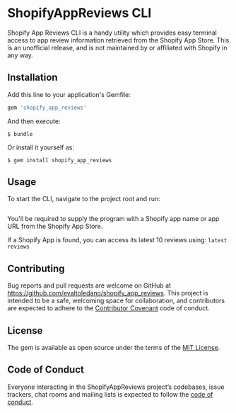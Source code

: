 # ShopifyAppReviews CLI

Shopify App Reviews CLI is a handy utility which provides easy terminal access to app review information retrieved from the Shopify App Store. This is an unofficial release, and is not maintained by or affiliated with Shopify in any way.

## Installation

Add this line to your application's Gemfile:

```ruby
gem 'shopify_app_reviews'
```

And then execute:

    $ bundle

Or install it yourself as:

    $ gem install shopify_app_reviews

## Usage

To start the CLI, navigate to the project root and run:
``` bin/shopify_app_reviews
```
You'll be required to supply the program with a Shopify app name or app URL from the Shopify App Store.

If a Shopify App is found, you can  access its latest 10 reviews using:
```latest reviews```

## Contributing

Bug reports and pull requests are welcome on GitHub at https://github.com/eyaltoledano/shopify_app_reviews. This project is intended to be a safe, welcoming space for collaboration, and contributors are expected to adhere to the [Contributor Covenant](http://contributor-covenant.org) code of conduct.

## License

The gem is available as open source under the terms of the [MIT License](https://opensource.org/licenses/MIT).

## Code of Conduct

Everyone interacting in the ShopifyAppReviews project’s codebases, issue trackers, chat rooms and mailing lists is expected to follow the [code of conduct](https://github.com/[USERNAME]/shopify_app_reviews/blob/master/CODE_OF_CONDUCT.md).
